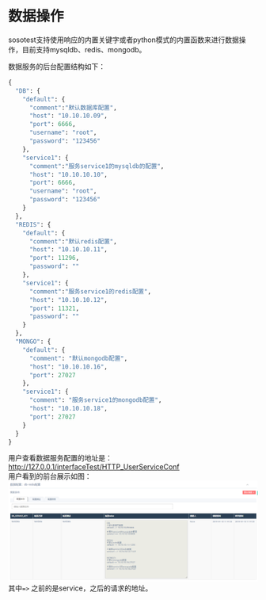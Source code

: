 # 数据操作

sosotest支持使用响应的内置关键字或者python模式的内置函数来进行数据操作，目前支持mysqldb、redis、mongodb。

数据服务的后台配置结构如下：
```python
{
  "DB": {
    "default": {
      "comment":"默认数据库配置",
      "host": "10.10.10.09",
      "port": 6666,
      "username": "root",
      "password": "123456"
    },
    "service1": {
      "comment":"服务service1的mysqldb的配置",
      "host": "10.10.10.10",
      "port": 6666,
      "username": "root",
      "password": "123456"
    }
  },
  "REDIS": {
    "default": {
      "comment":"默认redis配置",
      "host": "10.10.10.11",
      "port": 11296,
      "password": ""
    },
    "service1": {
      "comment":"服务service1的redis配置",
      "host": "10.10.10.12",
      "port": 11321,
      "password": ""
    }
  },
  "MONGO": {
    "default": {
      "comment": "默认mongodb配置",
      "host": "10.10.10.16",
      "port": 27027
    },
    "service1": {
      "comment": "服务service1的mongodb配置",
      "host": "10.10.10.18",
      "port": 27027
    }
  }
}
```

用户查看数据服务配置的地址是：http://127.0.0.1/interfaceTest/HTTP_UserServiceConf <br>
用户看到的前台展示如图：
![图片](/image/DATASERVICE用户截图.png)
其中```=>``` 之前的是service，之后的请求的地址。
